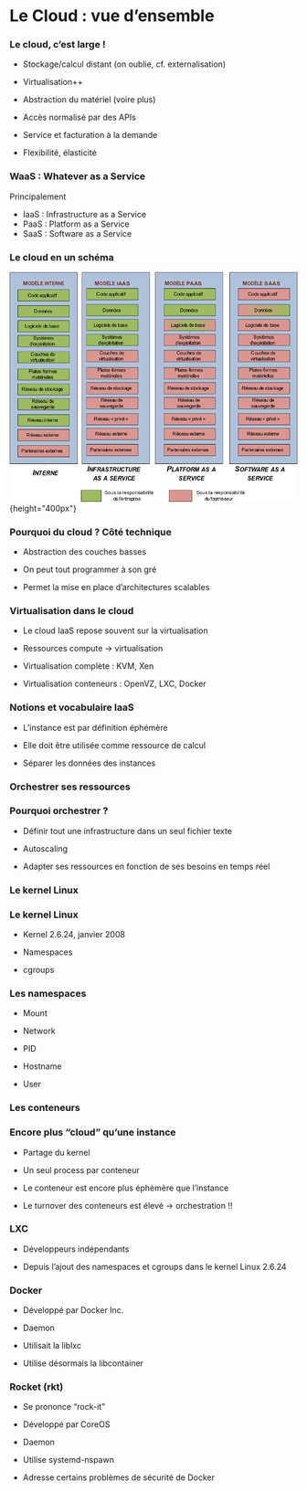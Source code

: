 # Le Cloud : vue d’ensemble

### Le cloud, c’est large !

- Stockage/calcul distant (on oublie, cf. externalisation)

- Virtualisation++

- Abstraction du matériel (voire plus)

- Accès normalisé par des APIs

- Service et facturation à la demande

- Flexibilité, élasticité

### WaaS : Whatever as a Service

Principalement
- IaaS : Infrastructure as a Service
- PaaS : Platform as a Service
- SaaS : Software as a Service

### Le cloud en un schéma

![cloud](images/cloud.png){height="400px"}

### Pourquoi du cloud ? Côté technique

- Abstraction des couches basses

- On peut tout programmer à son gré

- Permet la mise en place d’architectures scalables

### Virtualisation dans le cloud

- Le cloud IaaS repose souvent sur la virtualisation

- Ressources compute -> virtualisation

- Virtualisation complète : KVM, Xen

- Virtualisation conteneurs : OpenVZ, LXC, Docker

### Notions et vocabulaire IaaS

- L’instance est par définition éphémère

- Elle doit être utilisée comme ressource de calcul

- Séparer les données des instances

### Orchestrer ses ressources

### Pourquoi orchestrer ?

- Définir tout une infrastructure dans un seul fichier texte

- Autoscaling

- Adapter ses ressources en fonction de ses besoins en temps réel

### Le kernel Linux

### Le kernel Linux

- Kernel 2.6.24, janvier 2008

- Namespaces

- cgroups

### Les namespaces

- Mount

- Network

- PID

- Hostname

- User

### Les conteneurs

### Encore plus “cloud” qu’une instance

- Partage du kernel

- Un seul process par conteneur

- Le conteneur est encore plus éphèmère que l’instance

- Le turnover des conteneurs est élevé -> orchestration !!

### LXC

- Développeurs indépendants

- Depuis l’ajout des namespaces et cgroups dans le kernel Linux 2.6.24

### Docker

- Développé par Docker Inc.

- Daemon

- Utilisait la liblxc

- Utilise désormais la libcontainer

### Rocket (rkt)

- Se prononce “rock-it”

- Développé par CoreOS

- Daemon

- Utilise systemd-nspawn

- Adresse certains problèmes de sécurité de Docker

